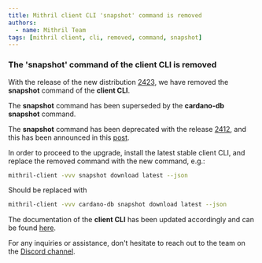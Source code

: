 ```yaml
---
title: Mithril client CLI 'snapshot' command is removed
authors:
  - name: Mithril Team
tags: [mithril client, cli, removed, command, snapshot]
---
```


### The 'snapshot' command of the client CLI is removed

With the release of the new distribution [2423](https://github.com/input-output-hk/mithril/releases/tag/2423.0), we have removed the **snapshot** command of the **client CLI**.

The **snapshot** command has been superseded by the **cardano-db snapshot** command.

The **snapshot** command has been deprecated with the release [2412](https://github.com/input-output-hk/mithril/releases/tag/2412.0), and this has been announced in this [post](https://mithril.network/doc/dev-blog/2024/03/26/client-cli-deprecated-command).

In order to proceed to the upgrade, install the latest stable client CLI, and replace the removed command with the new command, e.g.:
```bash
mithril-client -vvv snapshot download latest --json
```

Should be replaced with
```bash
mithril-client -vvv cardano-db snapshot download latest --json
```

The documentation of the **client CLI** has been updated accordingly and can be found [here](https://mithril.network/doc/manual/developer-docs/nodes/mithril-client#cardano-db).

For any inquiries or assistance, don't hesitate to reach out to the team on the [Discord channel](https://discord.gg/5kaErDKDRq). 
